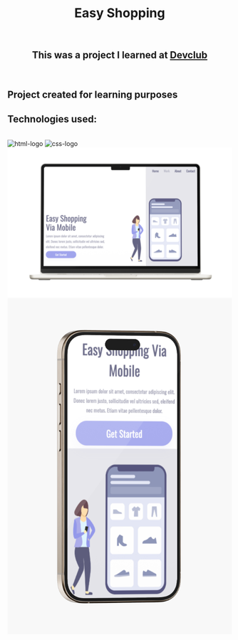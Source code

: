 <h1 align="center">Easy Shopping</h1>
<br>
<h2 align="center">This was a project I learned at <a href="http://rodolfomori.com.br/devclup">Devclub</a></h2>
<br>
<h2>Project created for learning purposes</h2>
<h2>Technologies used:</h2>
<br>
<img src="https://img.shields.io/badge/HTML5-E34F26?style=for-the-badge&logo=html5&logoColor=white" alt="html-logo">
<img src="https://img.shields.io/badge/CSS3-1572B6?style=for-the-badge&logo=css3&logoColor=white" alt="css-logo">


<img src="https://github.com/paulosadev/Easy-Shopping/blob/main/assets/Macbook%20Mockup%20Front%20View%20UV%20(1).png?raw=true" alt="img-macbook">
<img src="https://github.com/paulosadev/Easy-Shopping/blob/main/assets/iPhone%2015%20Pro%20Max%20Mockup,%20Front%20View.png?raw=true" alt="img-iphone">



